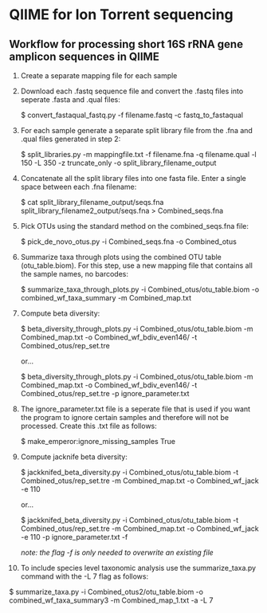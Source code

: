 # QIIME for Ion Torrent sequencing
## Workflow for processing short 16S rRNA gene amplicon sequences in QIIME

1. Create a separate mapping file for each sample

2. Download each .fastq sequence file and convert the .fastq files into seperate .fasta and .qual files:

   $ convert_fastaqual_fastq.py -f filename.fastq -c fastq_to_fastaqual

3. For each sample generate a separate split library file from the .fna and .qual files generated in step 2:

   $ split_libraries.py -m mappingfile.txt -f filename.fna -q filename.qual -l 150 -L 350 -z truncate_only -o split_library_filename_output

4. Concatenate all the split library files into one fasta file. Enter a single space between each .fna filename:

   $ cat split_library_filename_output/seqs.fna split_library_filename2_output/seqs.fna > Combined_seqs.fna

5. Pick OTUs using the standard method on the combined_seqs.fna file:

   $ pick_de_novo_otus.py -i Combined_seqs.fna -o Combined_otus

6. Summarize taxa through plots using the combined OTU table (otu_table.biom). For this step, use a new mapping file that contains all the sample names, no barcodes:

   $ summarize_taxa_through_plots.py -i Combined_otus/otu_table.biom -o combined_wf_taxa_summary -m Combined_map.txt

7. Compute beta diversity:

   $ beta_diversity_through_plots.py -i Combined_otus/otu_table.biom -m Combined_map.txt -o Combined_wf_bdiv_even146/ -t Combined_otus/rep_set.tre 

   or...

   $ beta_diversity_through_plots.py -i Combined_otus/otu_table.biom -m Combined_map.txt -o Combined_wf_bdiv_even146/ -t Combined_otus/rep_set.tre -p ignore_parameter.txt

8. The ignore_parameter.txt file is a seperate file that is used if you want the program to ignore certain samples and therefore will not be processed. Create this .txt file as follows:

   $ make_emperor:ignore_missing_samples True

9. Compute jacknife beta diversity:

   $ jackknifed_beta_diversity.py -i Combined_otus/otu_table.biom -t Combined_otus/rep_set.tre -m Combined_map.txt -o Combined_wf_jack -e 110 

   or...

   $ jackknifed_beta_diversity.py -i Combined_otus/otu_table.biom -t Combined_otus/rep_set.tre -m Combined_map.txt -o Combined_wf_jack -e 110 -p ignore_parameter.txt -f

   _note: the flag -f is only needed to overwrite an existing file_

10. To include species level taxonomic analysis use the summarize_taxa.py command with the -L 7 flag as follows:

   $ summarize_taxa.py -i Combined_otus2/otu_table.biom -o combined_wf_taxa_summary3 -m Combined_map_1.txt -a -L 7


